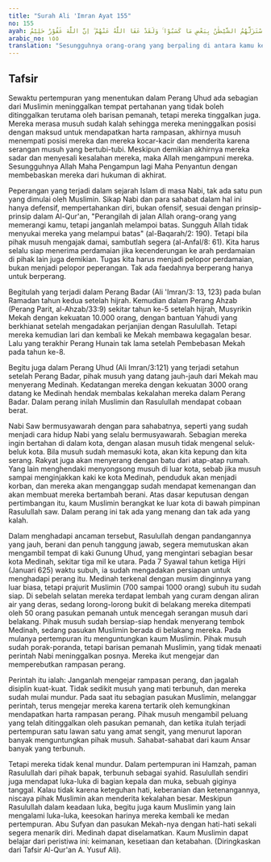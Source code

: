 ```yaml
---
title: "Surah Ali 'Imran Ayat 155"
no: 155
ayah: اِنَّ الَّذِيْنَ تَوَلَّوْا مِنْكُمْ يَوْمَ الْتَقَى الْجَمْعٰنِۙ اِنَّمَا اسْتَزَلَّهُمُ الشَّيْطٰنُ بِبَعْضِ مَا كَسَبُوْا ۚ وَلَقَدْ عَفَا اللّٰهُ عَنْهُمْ ۗ اِنَّ اللّٰهَ غَفُوْرٌ حَلِيْمٌ ࣖ
arabic_no: ١٥٥
translation: "Sesungguhnya orang-orang yang berpaling di antara kamu ketika terjadi pertemuan (pertempuran) antara dua pasukan itu, sesungguhnya mereka digelincirkan oleh setan, disebabkan sebagian kesalahan (dosa) yang telah mereka perbuat (pada masa lampau), tetapi Allah benar-benar telah memaafkan mereka. Sungguh, Allah Maha Pengampun, Maha Penyantun."
---
```


## Tafsir

Sewaktu pertempuran yang menentukan dalam Perang Uhud ada sebagian dari Muslimin meninggalkan tempat pertahanan yang tidak boleh ditinggalkan terutama oleh barisan pemanah, tetapi mereka tinggalkan juga. Mereka merasa musuh sudah kalah sehingga mereka meninggalkan posisi dengan maksud untuk mendapatkan harta rampasan, akhirnya musuh menempati posisi mereka dan mereka kocar-kacir dan menderita karena serangan musuh yang bertubi-tubi. Meskipun demikian akhirnya mereka sadar dan menyesali kesalahan mereka, maka Allah mengampuni mereka. Sesungguhnya Allah Maha Pengampun lagi Maha Penyantun dengan membebaskan mereka dari hukuman di akhirat.

Peperangan yang terjadi dalam sejarah Islam di masa Nabi, tak ada satu pun yang dimulai oleh Muslimin. Sikap Nabi dan para sahabat dalam hal ini hanya defensif, mempertahankan diri, bukan ofensif, sesuai dengan prinsip-prinsip dalam Al-Qur'an, "Perangilah di jalan Allah orang-orang yang memerangi kamu, tetapi janganlah melampoi batas. Sungguh Allah tidak menyukai mereka yang melampui batas" (al-Baqarah/2: 190). Tetapi bila pihak musuh mengajak damai, sambutlah segera (al-Anfal/8: 61). Kita harus selalu siap menerima perdamaian jika kecenderungan ke arah perdamaian di pihak lain juga demikian. Tugas kita harus menjadi pelopor perdamaian, bukan menjadi pelopor peperangan. Tak ada faedahnya berperang hanya untuk berperang.

Begitulah yang terjadi dalam Perang Badar (Ali 'Imran/3: 13, 123) pada bulan Ramadan tahun kedua setelah hijrah. Kemudian dalam Perang Ahzab (Perang Parit, al-Ahzab/33:9) sekitar tahun ke-5 setelah hijrah, Musyrikin Mekah dengan kekuatan 10.000 orang, dengan bantuan Yahudi yang berkhianat setelah mengadakan perjanjian dengan Rasulullah. Tetapi mereka kemudian lari dan kembali ke Mekah membawa kegagalan besar. Lalu yang terakhir Perang Hunain tak lama setelah Pembebasan Mekah pada tahun ke-8.

Begitu juga dalam Perang Uhud (Ali Imran/3:121) yang terjadi setahun setelah Perang Badar, pihak musuh yang datang jauh-jauh dari Mekah mau menyerang Medinah. Kedatangan mereka dengan kekuatan 3000 orang datang ke Medinah hendak membalas kekalahan mereka dalam Perang Badar. Dalam perang inilah Muslimin dan Rasulullah mendapat cobaan berat.

Nabi Saw bermusyawarah dengan para sahabatnya, seperti yang sudah menjadi cara hidup Nabi yang selalu bermusyawarah. Sebagian mereka ingin bertahan di dalam kota, dengan alasan musuh tidak mengenal seluk-beluk kota. Bila musuh sudah memasuki kota, akan kita kepung dan kita serang. Rakyat juga akan menyerang dengan batu dari atap-atap rumah. Yang lain menghendaki menyongsong musuh di luar kota, sebab jika musuh sampai menginjakkan kaki ke kota Medinah, penduduk akan menjadi korban, dan mereka akan menganggap sudah mendapat kemenangan dan akan membuat mereka bertambah berani. Atas dasar keputusan dengan pertimbangan itu, kaum Muslimin berangkat ke luar kota di bawah pimpinan Rasulullah saw. Dalam perang ini tak ada yang menang dan tak ada yang kalah.

Dalam menghadapi ancaman tersebut, Rasulullah dengan pandangannya yang jauh, berani dan penuh tanggung jawab, segera memutuskan akan mengambil tempat di kaki Gunung Uhud, yang mengintari sebagian besar kota Medinah, sekitar tiga mil ke utara. Pada 7 Syawal tahun ketiga Hijri (Januari 625) waktu subuh, ia sudah mengadakan persiapan untuk menghadapi perang itu. Medinah terkenal dengan musim dinginnya yang luar biasa, tetapi prajurit Muslimin (700 sampai 1000 orang) subuh itu sudah siap. Di sebelah selatan mereka terdapat lembah yang curam dengan aliran air yang deras, sedang lorong-lorong bukit di belakang mereka ditempati oleh 50 orang pasukan pemanah untuk mencegah serangan musuh dari belakang. Pihak musuh sudah bersiap-siap hendak menyerang tembok Medinah, sedang pasukan Muslimin berada di belakang mereka. Pada mulanya pertempuran itu menguntungkan kaum Muslimin. Pihak musuh sudah porak-poranda, tetapi barisan pemanah Muslimin, yang tidak menaati perintah Nabi meninggalkan posnya. Mereka ikut mengejar dan memperebutkan rampasan perang.

Perintah itu ialah: Janganlah mengejar rampasan perang, dan jagalah disiplin kuat-kuat. Tidak sedikit musuh yang mati terbunuh, dan mereka sudah mulai mundur. Pada saat itu sebagian pasukan Muslimin, melanggar perintah, terus mengejar mereka karena tertarik oleh kemungkinan mendapatkan harta rampasan perang. Pihak musuh mengambil peluang yang telah ditinggalkan oleh pasukan pemanah, dan ketika itulah terjadi pertempuran satu lawan satu yang amat sengit, yang menurut laporan banyak menguntungkan pihak musuh. Sahabat-sahabat dari kaum Ansar banyak yang terbunuh.

Tetapi mereka tidak kenal mundur. Dalam pertempuran ini Hamzah, paman Rasulullah dari pihak bapak, terbunuh sebagai syahid. Rasulullah sendiri juga mendapat luka-luka di bagian kepala dan muka, sebuah giginya tanggal. Kalau tidak karena keteguhan hati, keberanian dan ketenangannya, niscaya pihak Muslimin akan menderita kekalahan besar. Meskipun Rasulullah dalam keadaan luka, begitu juga kaum Muslimin yang lain mengalami luka-luka, keesokan harinya mereka kembali ke medan pertempuran. Abu Sufyan dan pasukan Mekah-nya dengan hati-hati sekali segera menarik diri. Medinah dapat diselamatkan. Kaum Muslimin dapat belajar dari peristiwa ini: keimanan, kesetiaan dan ketabahan. (Diringkaskan dari Tafsir Al-Qur'an A. Yusuf Ali).